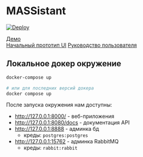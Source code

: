 # MASSistant

[![Deploy](https://github.com/Dungeon-MASSters/MASSistant/actions/workflows/deploy.yml/badge.svg)](https://github.com/Dungeon-MASSters/MASSistant/actions/workflows/deploy.yml)

[Демо](https://demo.dungeon-massters.pro)\
[Начальный прототип UI](https://www.figma.com/file/yKx3HPXASu692FvO7Bkio2/MASSistant?type=design&node-id=106%3A52&mode=design&t=3QVcwK66235eO7aL-1)
[Руководство пользователя](https://github.com/Dungeon-MASSters/MASSistant/blob/main/massistant-web-app/README.md)
## Локальное докер окружение

```bash
docker-compose up

# или для последних версий докера
docker compose up
```

После запуска окружения нам доступны:

- http://127.0.0.1:8000/ - веб-приложения
- http://127.0.0.1:8080/docs - документация API
- http://127.0.0.1:8888 - админка бд
  - креды: `postgres:postgres`
- http://127.0.0.1:15762 - админка RabbitMQ
  - креды: `rabbit:rabbit`

